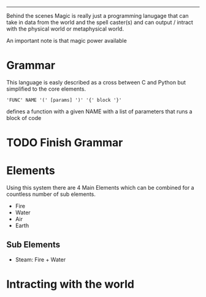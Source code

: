 ---

Behind the scenes Magic is really just a programming lanugage that can take in data from the world and the spell caster(s) and can output / intract with the physical world or metaphysical world.

An important note is that magic power available 

# Grammar

This language is easly described as a cross between C and Python but simplified to the core elements.


```
'FUNC' NAME '(' [params] ')' '{' block '}'
```
defines a function with a given NAME with a list of parameters that runs a block of code

# TODO Finish Grammar






# Elements
Using this system there are 4 Main Elements which can be combined for a countless number of sub elements.

- Fire
- Water
- Air
- Earth

## Sub Elements

- Steam: Fire + Water


# Intracting with the world